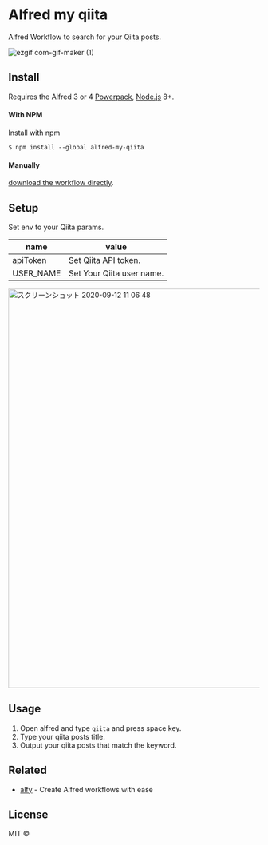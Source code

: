 # Alfred my qiita

Alfred Workflow to search for your Qiita posts.

![ezgif com-gif-maker (1)](https://user-images.githubusercontent.com/11070996/92984988-8ee2b180-f4e9-11ea-8afa-c815e0cb4eda.gif)

## Install
Requires the Alfred 3 or 4 [Powerpack](https://www.alfredapp.com/powerpack/), [Node.js](https://nodejs.org) 8+.

#### With NPM
Install with npm

```
$ npm install --global alfred-my-qiita
```

#### Manually
[download the workflow directly](https://github.com/kawamataryo/alfred-my-qiita/releases).

## Setup
Set env to your Qiita params.

|name|value|
|---|---|
|apiToken | Set Qiita API token.|
|USER_NAME | Set Your Qiita user name.|

<img width="800" alt="スクリーンショット 2020-09-12 11 06 48" src="https://user-images.githubusercontent.com/11070996/92984844-5c848480-f4e8-11ea-8e1d-cc571668b04c.png">

## Usage

1. Open alfred and type `qiita` and press space key.
2. Type your qiita posts title.
3. Output your qiita posts that match the keyword.

## Related

- [alfy](https://github.com/sindresorhus/alfy) - Create Alfred workflows with ease

## License

MIT ©

